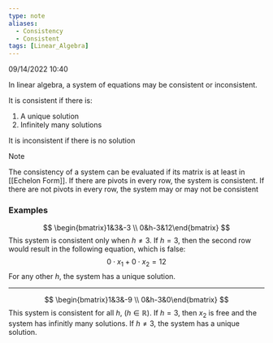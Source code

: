 ```yaml
---
type: note
aliases:
  - Consistency
  - Consistent
tags: [Linear_Algebra]
---
```

09/14/2022 10:40

  

In linear algebra, a system of equations may be consistent or inconsistent.

It is consistent if there is:
1. A unique solution
2. Infinitely many solutions

It is inconsistent if there is no solution


>[!note]
>The consistency of a system can be evaluated if its matrix is at least in [[Echelon Form]]. If there are pivots in every row, the system is consistent. If there are not pivots in every row, the system may or may not be consistent


### Examples
$$
\begin{bmatrix}1&3&-3 \\ 0&h-3&12\end{bmatrix}
$$
This system is consistent only when $h\neq 3$. If $h=3$, then the second row would result in the following equation, which is false:
$$
0\cdot x_{1}+0\cdot x_{2}=12
$$
For any other $h$, the system has a unique solution.

---
$$
\begin{bmatrix}1&3&-9 \\ 0&h-3&0\end{bmatrix}
$$
This system is consistent for all $h$, ($h\in \mathbb{R}$). If $h=3$, then $x_2$ is free and the system has infinitly many solutions. If $h\neq 3$, the system has a unique solution.